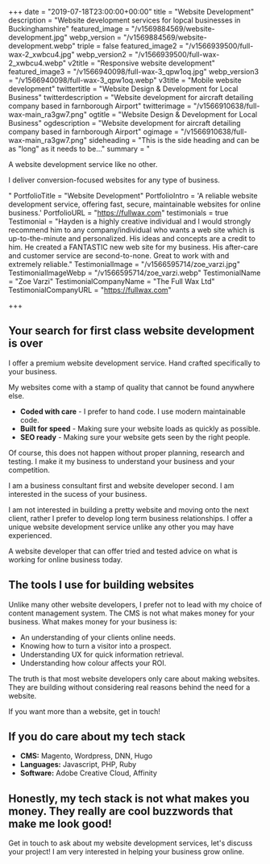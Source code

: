 +++
date = "2019-07-18T23:00:00+00:00"
title = "Website Development"
description = "Website development services for lopcal businesses in Buckinghamshire"
featured_image = "/v1569884569/website-development.jpg"
webp_version = "/v1569884569/website-development.webp"
triple = false
featured_image2 = "/v1566939500/full-wax-2_xwbcu4.jpg"
webp_version2 = "/v1566939500/full-wax-2_xwbcu4.webp"
v2title = "Responsive website development"
featured_image3 = "/v1566940098/full-wax-3_qpw1oq.jpg"
webp_version3 = "/v1566940098/full-wax-3_qpw1oq.webp"
v3title = "Mobile website development"
twittertitle = "Website Design & Development for Local Business"
twitterdescription = "Website development for aircraft detailing company based in farnborough Airport"
twitterimage = "/v1566910638/full-wax-main_ra3gw7.png"
ogtitle = "Website Design & Development for Local Business"
ogdescription = "Website development for aircraft detailing company based in farnborough Airport"
ogimage = "/v1566910638/full-wax-main_ra3gw7.png"
sideheading = "This is the side heading and can be as \"long\" as it needs to be..."
summary = "<p>A website development service like no other.</p><p>I deliver conversion-focused websites for any type of business.</p>"
PortfolioTitle = "Website Development"
PortfolioIntro = 'A reliable website development service, offering fast, secure, maintainable websites for online business.'
PortfolioURL = "https://fullwax.com"
testimonials = true
 Testimonial = "Hayden is a highly creative individual and I would strongly recommend him to any company/individual who wants a web site which is up-to-the-minute and personalized. His ideas and concepts are a credit to him. He created a FANTASTIC new web site for my business. His after-care and customer service are second-to-none. Great to work with and extremely reliable."
 TestimonialImage = "/v1566595714/zoe_varzi.jpg"
 TestimonialImageWebp = "/v1566595714/zoe_varzi.webp"
 TestimonialName = "Zoe Varzi"
 TestimonialCompanyName = "The Full Wax Ltd"
 TestimonialCompanyURL = "https://fullwax.com"


+++
## Your search for first class website development is over

I offer a premium website development service. Hand crafted specifically to your business.

My websites come with a stamp of quality that cannot be found anywhere else. 

* **Coded with care** - I prefer to hand code. I use modern maintainable code.
* **Built for speed** - Making sure your website loads as quickly as possible.
* **SEO ready** - Making sure your website gets seen by the right people.

Of course, this does not happen without proper planning, research and testing. I make it my business to understand your business and your competition.

I am a business consultant first and website developer second. I am interested in the sucess of your business.

I am not interested in building a pretty website and moving onto the next client, rather I prefer to develop long term business relationships. I offer a unique website development service unlike any other you may have experienced. 

A website developer that can offer tried and tested advice on what is working for online business today.

## The tools I use for building websites

Unlike many other website developers, I prefer not to lead with my choice of content management system. The CMS is not what makes money for your business. What makes money for your business is:

* An understanding of your clients online needs.
* Knowing how to turn a visitor into a prospect.
* Understanding UX for quick information retrieval.
* Understanding how colour affects your ROI.

The truth is that most website developers only care about making websites. They are building without considering real reasons behind the need for a website.

If you want more than a website, get in touch!

## If you do care about my tech stack

* **CMS:** Magento, Wordpress, DNN, Hugo
* **Languages:** Javascript, PHP, Ruby
* **Software:** Adobe Creative Cloud, Affinity

## Honestly, my tech stack is not what makes you money. They really are cool buzzwords that make me look good!

Get in touch to ask about my website development services, let's discuss your project! I am very interested in helping your business grow online.